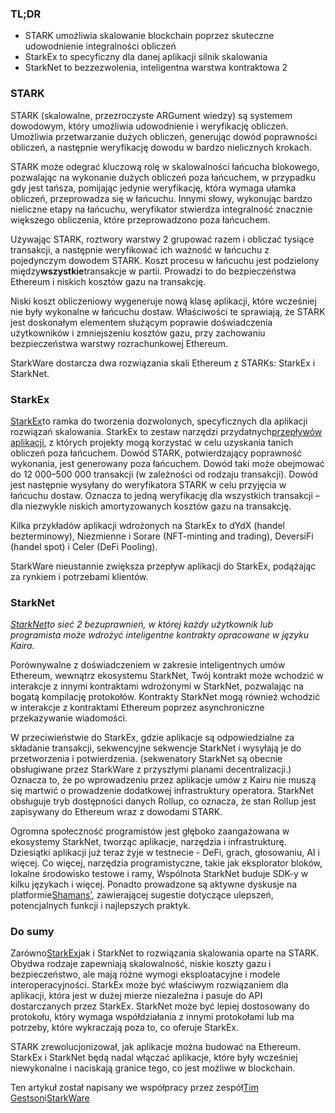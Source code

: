 ### TL;DR

* STARK umożliwia skalowanie blockchain poprzez skuteczne udowodnienie integralności obliczeń
* StarkEx to specyficzny dla danej aplikacji silnik skalowania
* StarkNet to bezzezwolenia, inteligentna warstwa kontraktowa 2

### **STARK**

STARK (skalowalne, przezroczyste ARGument wiedzy) są systemem dowodowym, który umożliwia udowodnienie i weryfikację obliczeń. Umożliwia przetwarzanie dużych obliczeń, generując dowód poprawności obliczeń, a następnie weryfikację dowodu w bardzo nielicznych krokach.

STARK może odegrać kluczową rolę w skalowalności łańcucha blokowego, pozwalając na wykonanie dużych obliczeń poza łańcuchem, w przypadku gdy jest tańsza, pomijając jedynie weryfikację, która wymaga ułamka obliczeń, przeprowadza się w łańcuchu. Innymi słowy, wykonując bardzo nieliczne etapy na łańcuchu, weryfikator stwierdza integralność znacznie większego obliczenia, które przeprowadzono poza łańcuchem.

Używając STARK, roztwory warstwy 2 grupować razem i obliczać tysiące transakcji, a następnie weryfikować ich ważność w łańcuchu z pojedynczym dowodem STARK. Koszt procesu w łańcuchu jest podzielony między**wszystkie**transakcje w partii. Prowadzi to do bezpieczeństwa Ethereum i niskich kosztów gazu na transakcję.

Niski koszt obliczeniowy wygeneruje nową klasę aplikacji, które wcześniej nie były wykonalne w łańcuchu dostaw. Właściwości te sprawiają, że STARK jest doskonałym elementem służącym poprawie doświadczenia użytkowników i zmniejszeniu kosztów gazu, przy zachowaniu bezpieczeństwa warstwy rozrachunkowej Ethereum.

StarkWare dostarcza dwa rozwiązania skali Ethereum z STARKs: StarkEx i StarkNet.

### **StarkEx**

[StarkEx](https://starkware.co/starkex/)to ramka do tworzenia dozwolonych, specyficznych dla aplikacji rozwiązań skalowania. StarkEx to zestaw narzędzi przydatnych[przepływów aplikacji](https://docs.starkware.co/starkex-v4/starkex-deep-dive/regular-flows), z których projekty mogą korzystać w celu uzyskania tanich obliczeń poza łańcuchem. Dowód STARK, potwierdzający poprawność wykonania, jest generowany poza łańcuchem. Dowód taki może obejmować do 12 000–500 000 transakcji (w zależności od rodzaju transakcji). Dowód jest następnie wysyłany do weryfikatora STARK w celu przyjęcia w łańcuchu dostaw. Oznacza to jedną weryfikację dla wszystkich transakcji – dla niezwykle niskich amortyzowanych kosztów gazu na transakcję.

Kilka przykładów aplikacji wdrożonych na StarkEx to dYdX (handel bezterminowy), Niezmienne i Sorare (NFT-minting and trading), DeversiFi (handel spot) i Celer (DeFi Pooling).

StarkWare nieustannie zwiększa przepływ aplikacji do StarkEx, podążając za rynkiem i potrzebami klientów.

### **StarkNet**

*[StarkNet](https://starkware.co/starknet/)to sieć 2 bezuprawnień, w której każdy użytkownik lub programista może wdrożyć inteligentne kontrakty opracowane w języku Kaira.*

Porównywalne z doświadczeniem w zakresie inteligentnych umów Ethereum, wewnątrz ekosystemu StarkNet, Twój kontrakt może wchodzić w interakcje z innymi kontraktami wdrożonymi w StarkNet, pozwalając na bogatą kompilację protokołów. Kontrakty StarkNet mogą również wchodzić w interakcje z kontraktami Ethereum poprzez asynchroniczne przekazywanie wiadomości.

W przeciwieństwie do StarkEx, gdzie aplikacje są odpowiedzialne za składanie transakcji, sekwencyjne sekwencje StarkNet i wysyłają je do przetworzenia i potwierdzenia. (sekwenatory StarkNet są obecnie obsługiwane przez StarkWare z przyszłymi planami decentralizacji.) Oznacza to, że po wprowadzeniu przez aplikacje umów z Kairu nie muszą się martwić o prowadzenie dodatkowej infrastruktury operatora. StarkNet obsługuje tryb dostępności danych Rollup, co oznacza, że stan Rollup jest zapisywany do Ethereum wraz z dowodami STARK.

Ogromna społeczność programistów jest głęboko zaangażowana w ekosystemy StarkNet, tworząc aplikacje, narzędzia i infrastrukturę. Dziesiątki aplikacji już teraz żyje w testnecie - DeFi, grach, głosowaniu, AI i więcej. Co więcej, narzędzia programistyczne, takie jak eksplorator bloków, lokalne środowisko testowe i ramy, Wspólnota StarkNet buduje SDK-y w kilku językach i więcej. Ponadto prowadzone są aktywne dyskusje na platformie[Shamans’](https://community.starknet.io/), zawierającej sugestie dotyczące ulepszeń, potencjalnych funkcji i najlepszych praktyk.

### **Do sumy**

Zarówno[StarkEx](https://youtu.be/P-qoPVoneQA)jak i StarkNet to rozwiązania skalowania oparte na STARK. Obydwa rodzaje zapewniają skalowalność, niskie koszty gazu i bezpieczeństwo, ale mają różne wymogi eksploatacyjne i modele interoperacyjności. StarkEx może być właściwym rozwiązaniem dla aplikacji, która jest w dużej mierze niezależna i pasuje do API dostarczanych przez StarkEx. StarkNet może być lepiej dostosowany do protokołu, który wymaga współdziałania z innymi protokołami lub ma potrzeby, które wykraczają poza to, co oferuje StarkEx.

STARK zrewolucjonizował, jak aplikacje można budować na Ethereum. StarkEx i StarkNet będą nadal włączać aplikacje, które były wcześniej niewykonalne i naciskają granice tego, co jest możliwe w blockchain.

Ten artykuł został napisany we współpracy przez zespół[Tim Gestson](https://twitter.com/IcemanTim)i[StarkWare](https://starkware.co/)